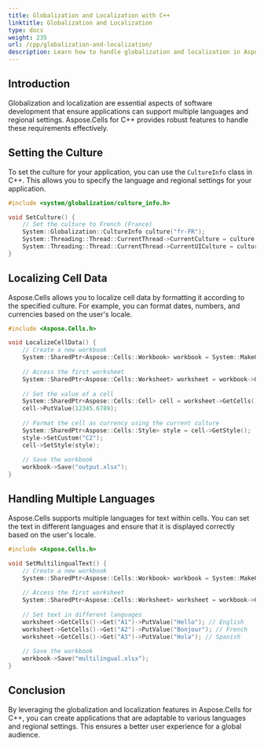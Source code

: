 ```yaml
---
title: Globalization and Localization with C++
linktitle: Globalization and Localization
type: docs
weight: 235
url: /cpp/globalization-and-localization/
description: Learn how to handle globalization and localization in Aspose.Cells for C++ to support multiple languages and regional settings.
---
```


## **Introduction**
Globalization and localization are essential aspects of software development that ensure applications can support multiple languages and regional settings. Aspose.Cells for C++ provides robust features to handle these requirements effectively.

## **Setting the Culture**
To set the culture for your application, you can use the `CultureInfo` class in C++. This allows you to specify the language and regional settings for your application.

```cpp
#include <system/globalization/culture_info.h>

void SetCulture() {
    // Set the culture to French (France)
    System::Globalization::CultureInfo culture("fr-FR");
    System::Threading::Thread::CurrentThread->CurrentCulture = culture;
    System::Threading::Thread::CurrentThread->CurrentUICulture = culture;
}
```

## **Localizing Cell Data**
Aspose.Cells allows you to localize cell data by formatting it according to the specified culture. For example, you can format dates, numbers, and currencies based on the user's locale.

```cpp
#include <Aspose.Cells.h>

void LocalizeCellData() {
    // Create a new workbook
    System::SharedPtr<Aspose::Cells::Workbook> workbook = System::MakeObject<Aspose::Cells::Workbook>();
    
    // Access the first worksheet
    System::SharedPtr<Aspose::Cells::Worksheet> worksheet = workbook->GetWorksheets()->Get(0);
    
    // Set the value of a cell
    System::SharedPtr<Aspose::Cells::Cell> cell = worksheet->GetCells()->Get("A1");
    cell->PutValue(12345.6789);
    
    // Format the cell as currency using the current culture
    System::SharedPtr<Aspose::Cells::Style> style = cell->GetStyle();
    style->SetCustom("C2");
    cell->SetStyle(style);
    
    // Save the workbook
    workbook->Save("output.xlsx");
}
```

## **Handling Multiple Languages**
Aspose.Cells supports multiple languages for text within cells. You can set the text in different languages and ensure that it is displayed correctly based on the user's locale.

```cpp
#include <Aspose.Cells.h>

void SetMultilingualText() {
    // Create a new workbook
    System::SharedPtr<Aspose::Cells::Workbook> workbook = System::MakeObject<Aspose::Cells::Workbook>();
    
    // Access the first worksheet
    System::SharedPtr<Aspose::Cells::Worksheet> worksheet = workbook->GetWorksheets()->Get(0);
    
    // Set text in different languages
    worksheet->GetCells()->Get("A1")->PutValue("Hello"); // English
    worksheet->GetCells()->Get("A2")->PutValue("Bonjour"); // French
    worksheet->GetCells()->Get("A3")->PutValue("Hola"); // Spanish
    
    // Save the workbook
    workbook->Save("multilingual.xlsx");
}
```

## **Conclusion**
By leveraging the globalization and localization features in Aspose.Cells for C++, you can create applications that are adaptable to various languages and regional settings. This ensures a better user experience for a global audience.